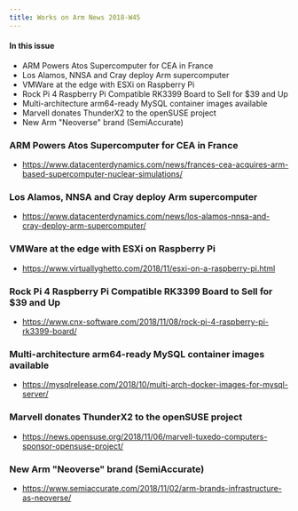 ```yaml
---
title: Works on Arm News 2018-W45
---
```


#### In this issue

* ARM Powers Atos Supercomputer for CEA in France
* Los Alamos, NNSA and Cray deploy Arm supercomputer
* VMWare at the edge with ESXi on Raspberry Pi
* Rock Pi 4 Raspberry Pi Compatible RK3399 Board to Sell for $39 and Up
* Multi-architecture arm64-ready MySQL container images available
* Marvell donates ThunderX2 to the openSUSE project
* New Arm "Neoverse" brand (SemiAccurate)

### ARM Powers Atos Supercomputer for CEA in France

* https://www.datacenterdynamics.com/news/frances-cea-acquires-arm-based-supercomputer-nuclear-simulations/

### Los Alamos, NNSA and Cray deploy Arm supercomputer

* https://www.datacenterdynamics.com/news/los-alamos-nnsa-and-cray-deploy-arm-supercomputer/

### VMWare at the edge with ESXi on Raspberry Pi

* https://www.virtuallyghetto.com/2018/11/esxi-on-a-raspberry-pi.html

### Rock Pi 4 Raspberry Pi Compatible RK3399 Board to Sell for $39 and Up

* https://www.cnx-software.com/2018/11/08/rock-pi-4-raspberry-pi-rk3399-board/

### Multi-architecture arm64-ready MySQL container images available

* https://mysqlrelease.com/2018/10/multi-arch-docker-images-for-mysql-server/

### Marvell donates ThunderX2 to the openSUSE project

* https://news.opensuse.org/2018/11/06/marvell-tuxedo-computers-sponsor-opensuse-project/

### New Arm "Neoverse" brand (SemiAccurate)

* https://www.semiaccurate.com/2018/11/02/arm-brands-infrastructure-as-neoverse/
